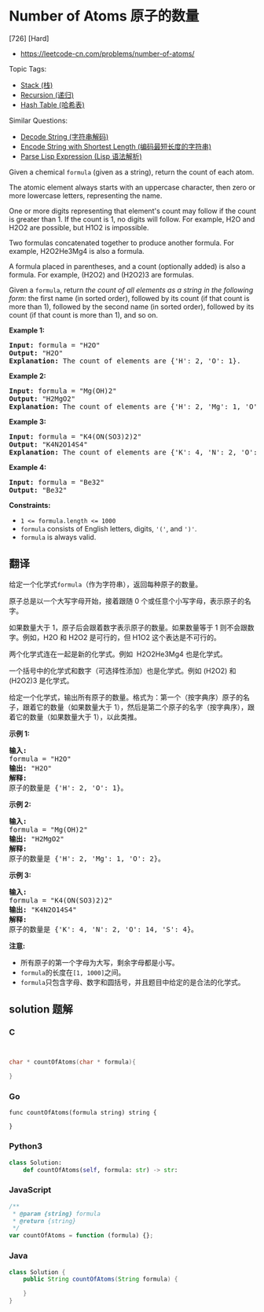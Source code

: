 # Number of Atoms 原子的数量

[726] [Hard]

- https://leetcode-cn.com/problems/number-of-atoms/

Topic Tags:

- [Stack (栈)](https://leetcode-cn.com/tag/stack/)
- [Recursion (递归)](https://leetcode-cn.com/tag/recursion/)
- [Hash Table (哈希表)](https://leetcode-cn.com/tag/hash-table/)

Similar Questions:

- [Decode String (字符串解码)](https://leetcode-cn.com/problems/decode-string/)
- [Encode String with Shortest Length (编码最短长度的字符串)](https://leetcode-cn.com/problems/encode-string-with-shortest-length/)
- [Parse Lisp Expression (Lisp 语法解析)](https://leetcode-cn.com/problems/parse-lisp-expression/)

Given a chemical `formula` (given as a string), return the count of each atom.

The atomic element always starts with an uppercase character, then zero or more lowercase letters, representing the name.

One or more digits representing that element's count may follow if the count is greater than 1. If the count is 1, no digits will follow. For example, H2O and H2O2 are possible, but H1O2 is impossible.

Two formulas concatenated together to produce another formula. For example, H2O2He3Mg4 is also a formula.

A formula placed in parentheses, and a count (optionally added) is also a formula. For example, (H2O2) and (H2O2)3 are formulas.

Given a `formula`, return _the count of all elements as a string in the following form_: the first name (in sorted order), followed by its count (if that count is more than 1), followed by the second name (in sorted order), followed by its count (if that count is more than 1), and so on.

**Example 1:**

<pre><strong>Input:</strong> formula = "H2O"
<strong>Output:</strong> "H2O"
<strong>Explanation:</strong> The count of elements are {'H': 2, 'O': 1}.
</pre>

**Example 2:**

<pre><strong>Input:</strong> formula = "Mg(OH)2"
<strong>Output:</strong> "H2MgO2"
<strong>Explanation:</strong> The count of elements are {'H': 2, 'Mg': 1, 'O': 2}.
</pre>

**Example 3:**

<pre><strong>Input:</strong> formula = "K4(ON(SO3)2)2"
<strong>Output:</strong> "K4N2O14S4"
<strong>Explanation:</strong> The count of elements are {'K': 4, 'N': 2, 'O': 14, 'S': 4}.
</pre>

**Example 4:**

<pre><strong>Input:</strong> formula = "Be32"
<strong>Output:</strong> "Be32"
</pre>

**Constraints:**

- `1 <= formula.length <= 1000`
- `formula` consists of English letters, digits, `'('`, and `')'`.
- `formula` is always valid.

## 翻译

给定一个化学式`formula`（作为字符串），返回每种原子的数量。

原子总是以一个大写字母开始，接着跟随 0 个或任意个小写字母，表示原子的名字。

如果数量大于 1，原子后会跟着数字表示原子的数量。如果数量等于 1 则不会跟数字。例如，H2O 和 H2O2 是可行的，但 H1O2 这个表达是不可行的。

两个化学式连在一起是新的化学式。例如  H2O2He3Mg4 也是化学式。

一个括号中的化学式和数字（可选择性添加）也是化学式。例如 (H2O2) 和 (H2O2)3 是化学式。

给定一个化学式，输出所有原子的数量。格式为：第一个（按字典序）原子的名子，跟着它的数量（如果数量大于 1），然后是第二个原子的名字（按字典序），跟着它的数量（如果数量大于 1），以此类推。

**示例 1:**

<pre><strong>输入:</strong> 
formula = "H2O"
<strong>输出:</strong> "H2O"
<strong>解释:</strong> 
原子的数量是 {'H': 2, 'O': 1}。
</pre>

**示例 2:**

<pre><strong>输入:</strong> 
formula = "Mg(OH)2"
<strong>输出:</strong> "H2MgO2"
<strong>解释:</strong> 
原子的数量是 {'H': 2, 'Mg': 1, 'O': 2}。
</pre>

**示例 3:**

<pre><strong>输入:</strong> 
formula = "K4(ON(SO3)2)2"
<strong>输出:</strong> "K4N2O14S4"
<strong>解释:</strong> 
原子的数量是 {'K': 4, 'N': 2, 'O': 14, 'S': 4}。
</pre>

**注意:**

- 所有原子的第一个字母为大写，剩余字母都是小写。
- `formula`的长度在`[1, 1000]`之间。
- `formula`只包含字母、数字和圆括号，并且题目中给定的是合法的化学式。

## solution 题解

### C

```c


char * countOfAtoms(char * formula){

}
```

### Go

```golang
func countOfAtoms(formula string) string {

}
```

### Python3

```python
class Solution:
    def countOfAtoms(self, formula: str) -> str:
```

### JavaScript

```javascript
/**
 * @param {string} formula
 * @return {string}
 */
var countOfAtoms = function (formula) {};
```

### Java

```java
class Solution {
    public String countOfAtoms(String formula) {

    }
}
```
